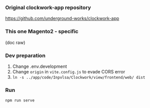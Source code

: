 ### Original clockwork-app repository

https://github.com/underground-works/clockwork-app

### This one Magento2 - specific

(doc raw)

### Dev preparation

1. Change .env.development
2. Change `origin` in `vite.config.js` to evade CORS error
3. `ln -s ../app/code/Inpvlsa/Clockwork/view/frontend/web/ dist`

### Run
```
npm run serve
```
